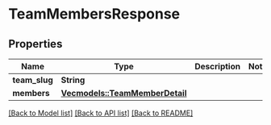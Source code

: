 # TeamMembersResponse

## Properties

Name | Type | Description | Notes
------------ | ------------- | ------------- | -------------
**team_slug** | **String** |  | 
**members** | [**Vec<models::TeamMemberDetail>**](TeamMemberDetail.md) |  | 

[[Back to Model list]](../README.md#documentation-for-models) [[Back to API list]](../README.md#documentation-for-api-endpoints) [[Back to README]](../README.md)


